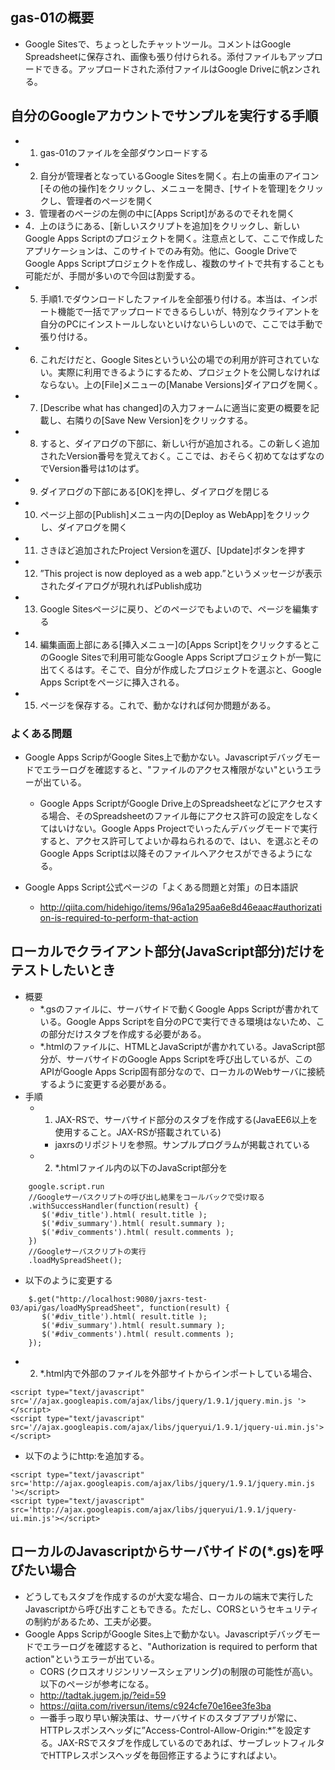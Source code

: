 ## gas-01の概要
 * Google Sitesで、ちょっとしたチャットツール。コメントはGoogle Spreadsheetに保存され、画像も張り付けられる。添付ファイルもアップロードできる。アップロードされた添付ファイルはGoogle Driveに帆zンされる。

## 自分のGoogleアカウントでサンプルを実行する手順
 * 1. gas-01のファイルを全部ダウンロードする
 * 2. 自分が管理者となっているGoogle Sitesを開く。右上の歯車のアイコン[その他の操作]をクリックし、メニューを開き、[サイトを管理]をクリックし、管理者のページを開く
 * 3．管理者のページの左側の中に[Apps Script]があるのでそれを開く
 * 4．上のほうにある、[新しいスクリプトを追加]をクリックし、新しいGoogle Apps Scriptのプロジェクトを開く。注意点として、ここで作成したアプリケーションは、このサイトでのみ有効。他に、Google DriveでGoogle Apps Scriptプロジェクトを作成し、複数のサイトで共有することも可能だが、手間が多いので今回は割愛する。
 * 5. 手順1.でダウンロードしたファイルを全部張り付ける。本当は、インポート機能で一括でアップロードできるらしいが、特別なクライアントを自分のPCにインストールしないといけないらしいので、ここでは手動で張り付ける。
 * 6. これだけだと、Google Sitesというい公の場での利用が許可されていない。実際に利用できるようにするため、プロジェクトを公開しなければならない。上の[File]メニューの[Manabe Versions]ダイアログを開く。
 * 7. [Describe what has changed]の入力フォームに適当に変更の概要を記載し、右隣りの[Save New Version]をクリックする。
 * 8. すると、ダイアログの下部に、新しい行が追加される。この新しく追加されたVersion番号を覚えておく。ここでは、おそらく初めてなはずなのでVersion番号は1のはず。
 * 9. ダイアログの下部にある[OK]を押し、ダイアログを閉じる
 * 10. ページ上部の[Publish]メニュー内の[Deploy as WebApp]をクリックし、ダイアログを開く
 * 11. さきほど追加されたProject Versionを選び、[Update]ボタンを押す
 * 12. ”This project is now deployed as a web app.”というメッセージが表示されたダイアログが現れればPublish成功
 * 13. Google Sitesページに戻り、どのページでもよいので、ページを編集する
 * 14. 編集画面上部にある[挿入メニュー]の[Apps Script]をクリックするとこのGoogle Sitesで利用可能なGoogle Apps Scriptプロジェクトが一覧に出てくるはす。そこで、自分が作成したプロジェクトを選ぶと、Google Apps Scriptをページに挿入される。
 * 15. ページを保存する。これで、動かなければ何か問題がある。

### よくある問題
 * Google Apps ScripがGoogle Sites上で動かない。Javascriptデバッグモードでエラーログを確認すると、"ファイルのアクセス権限がない"というエラーが出ている。
   * Google Apps ScriptがGoogle Drive上のSpreadsheetなどにアクセスする場合、そのSpreadsheetのファイル毎にアクセス許可の設定をしなくてはいけない。Google Apps Projectでいったんデバッグモードで実行すると、アクセス許可してよいか尋ねられるので、はい、を選ぶとそのGoogle Apps Scriptは以降そのファイルへアクセスができるようになる。

 * Google Apps Script公式ページの「よくある問題と対策」の日本語訳
   * http://qiita.com/hidehigo/items/96a1a295aa6e8d46eaac#authorization-is-required-to-perform-that-action 
 
## ローカルでクライアント部分(JavaScript部分)だけをテストしたいとき
 * 概要
   * *.gsのファイルに、サーバサイドで動くGoogle Apps Scriptが書かれている。Google Apps Scriptを自分のPCで実行できる環境はないため、この部分だけスタブを作成する必要がある。
   * *.htmlのファイルに、HTMLとJavaScriptが書かれている。JavaScript部分が、サーバサイドのGoogle Apps Scriptを呼び出しているが、このAPIがGoogle Apps Scrip固有部分なので、ローカルのWebサーバに接続するように変更する必要がある。
 * 手順
   * 1. JAX-RSで、サーバサイド部分のスタブを作成する(JavaEE6以上を使用すること。JAX-RSが搭載されている)
     * jaxrsのリポジトリを参照。サンプルプログラムが掲載されている
   * 2. *.htmlファイル内の以下のJavaScript部分を
```
    google.script.run
    //Googleサーバスクリプトの呼び出し結果をコールバックで受け取る
    .withSuccessHandler(function(result) {
       $('#div_title').html( result.title ); 
       $('#div_summary').html( result.summary ); 
       $('#div_comments').html( result.comments ); 
    })
    //Googleサーバスクリプトの実行
    .loadMySpreadSheet();
```
   * 以下のように変更する  
```
	$.get("http://localhost:9080/jaxrs-test-03/api/gas/loadMySpreadSheet", function(result) {
       $('#div_title').html( result.title ); 
       $('#div_summary').html( result.summary ); 
       $('#div_comments').html( result.comments ); 
	});
```
   * 2. *.html内で外部のファイルを外部サイトからインポートしている場合、
```
<script type="text/javascript" src='//ajax.googleapis.com/ajax/libs/jquery/1.9.1/jquery.min.js '></script>
<script type="text/javascript" src='//ajax.googleapis.com/ajax/libs/jqueryui/1.9.1/jquery-ui.min.js'></script>
```
   * 以下のようにhttp:を追加する。
```
<script type="text/javascript" src='http://ajax.googleapis.com/ajax/libs/jquery/1.9.1/jquery.min.js '></script>
<script type="text/javascript" src='http://ajax.googleapis.com/ajax/libs/jqueryui/1.9.1/jquery-ui.min.js'></script>
```


## ローカルのJavascriptからサーバサイドの(*.gs)を呼びたい場合
 * どうしてもスタブを作成するのが大変な場合、ローカルの端末で実行したJavascriptから呼び出すこともできる。ただし、CORSというセキュリティの制約があるため、工夫が必要。
 * Google Apps ScripがGoogle Sites上で動かない。Javascriptデバッグモードでエラーログを確認すると、"Authorization is required to perform that action"というエラーが出ている。
   * CORS (クロスオリジンリソースシェアリング)の制限の可能性が高い。以下のページが参考になる。
   * http://tadtak.jugem.jp/?eid=59
   * https://qiita.com/riversun/items/c924cfe70e16ee3fe3ba
   *  一番手っ取り早い解決策は、サーバサイドのスタブアプリが常に、HTTPレスポンスヘッダに”Access-Control-Allow-Origin:*”を設定する。JAX-RSでスタブを作成しているのであれば、サーブレットフィルタでHTTPレスポンスヘッダを毎回修正するようにすればよい。
